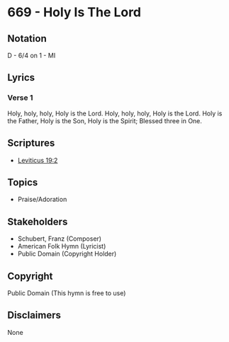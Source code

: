 # 669 - Holy Is The Lord

## Notation

D - 6/4 on 1 - MI

## Lyrics

### Verse 1

Holy, holy, holy, Holy is the Lord. Holy, holy, holy, Holy is the Lord. Holy is the Father, Holy is the Son, Holy is the Spirit; Blessed three in One.


## Scriptures

- [Leviticus 19:2](https://www.biblegateway.com/passage/?search=Leviticus%2019%3A2)

## Topics

- Praise/Adoration

## Stakeholders

- Schubert, Franz (Composer)
- American Folk Hymn (Lyricist)
- Public Domain (Copyright Holder)

## Copyright

Public Domain
(This hymn is free to use)

## Disclaimers

None

